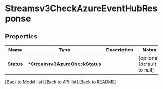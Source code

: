 # Streamsv3CheckAzureEventHubResponse

## Properties
Name | Type | Description | Notes
------------ | ------------- | ------------- | -------------
**Status** | [***Streamsv3AzureCheckStatus**](streamsv3AzureCheckStatus.md) |  | [optional] [default to null]

[[Back to Model list]](../README.md#documentation-for-models) [[Back to API list]](../README.md#documentation-for-api-endpoints) [[Back to README]](../README.md)

